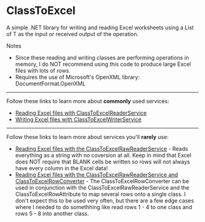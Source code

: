 # ClassToExcel
A simple .NET library for writing and reading Excel worksheets using a List of T as the input or received output of the operation.

Notes
* Since these reading and writing classes are performing operations in memory, I do NOT recommend using this code to produce large Excel files with lots of rows.
* Requires the use of Microsoft's OpenXML library:  DocumentFormat.OpenXML

---
Follow these links to learn more about **commonly** used services:
- [Reading Excel files with ClassToExcelReaderService](./docs/reading/ClassToExcelReaderService.md)
- [Writing Excel files with ClassToExcelWriterService](./docs/writing/ClassToExcelWriterService.md)

---
Follow these links to learn more about services you'll **rarely** use:
- [Reading Excel files with the ClassToExcelRawReaderService](./docs/reading/ClassToExcelRawReaderService.md) - Reads everything as a string with no coversion at all.  Keep in mind that Excel does NOT require  that BLANK cells be written so rows will not always have every column in the Excel data!
- [Reading Excel files with the ClassToExcelRawReaderService and ClassToExcelRowConverter](./docs/reading/ClassToExcelRowConverter.md) - The ClassToExcelRowConverter can be used in conjunction with the ClassToExcelRawReaderService and the ClassToExcelRowAttribute to map several rows onto a single class.  I don't expect this to be used very often, but there are a few edge cases where I needed to do somethhing like read rows 1 - 4 to one class and rows 5 - 8 into another class.

